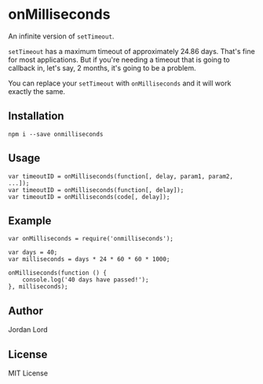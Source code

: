 # onMilliseconds

An infinite version of `setTimeout`.

`setTimeout` has a maximum timeout of approximately 24.86 days. That's fine for
most applications. But if you're needing a timeout that is going to callback in,
let's say, 2 months, it's going to be a problem.

You can replace your `setTimeout` with `onMilliseconds` and it will work exactly
the same.

## Installation

```
npm i --save onmilliseconds
```

## Usage

```
var timeoutID = onMilliseconds(function[, delay, param1, param2, ...]);
var timeoutID = onMilliseconds(function[, delay]);
var timeoutID = onMilliseconds(code[, delay]);
```

## Example

```
var onMilliseconds = require('onmilliseconds');

var days = 40;
var milliseconds = days * 24 * 60 * 60 * 1000;

onMilliseconds(function () {
    console.log('40 days have passed!');
}, milliseconds);
```

## Author

Jordan Lord

## License

MIT License
